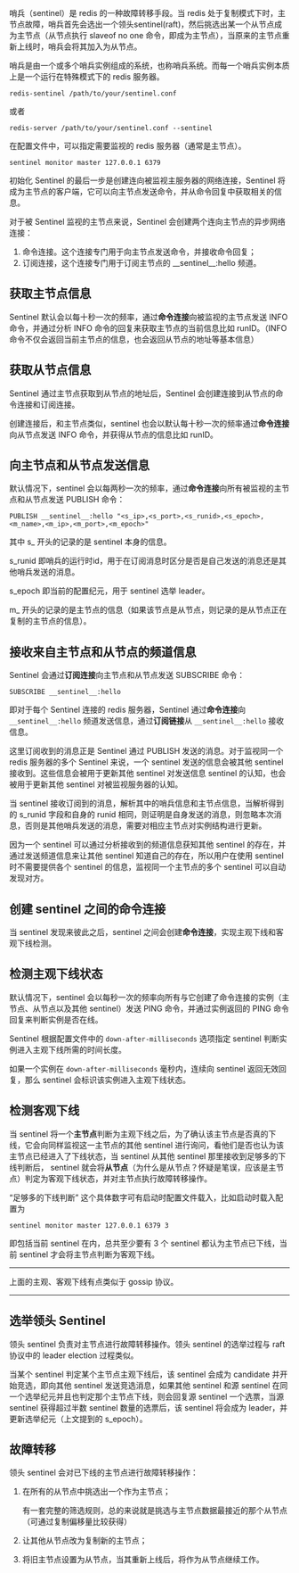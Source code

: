 哨兵（sentinel）是 redis 的一种故障转移手段。当 redis 处于复制模式下时，主节点故障，哨兵首先会选出一个领头sentinel(raft)，然后挑选出某一个从节点成为主节点（从节点执行 slaveof no one 命令，即成为主节点），当原来的主节点重新上线时，哨兵会将其加入为从节点。

哨兵是由一个或多个哨兵实例组成的系统，也称哨兵系统。而每一个哨兵实例本质上是一个运行在特殊模式下的 redis 服务器。

```
redis-sentinel /path/to/your/sentinel.conf
```

或者


```
redis-server /path/to/your/sentinel.conf --sentinel
```

在配置文件中，可以指定需要监视的 redis 服务器（通常是主节点）。

```
sentinel monitor master 127.0.0.1 6379
```

初始化 Sentinel 的最后一步是创建连向被监视主服务器的网络连接，Sentinel 将成为主节点的客户端，它可以向主节点发送命令，并从命令回复中获取相关的信息。


对于被 Sentinel 监视的主节点来说，Sentinel 会创建两个连向主节点的异步网络连接：

1. 命令连接。这个连接专门用于向主节点发送命令，并接收命令回复；
2. 订阅连接，这个连接专门用于订阅主节点的 \_\_sentinel__:hello 频道。


## 获取主节点信息


Sentinel 默认会以每十秒一次的频率，通过**命令连接**向被监视的主节点发送 INFO 命令，并通过分析 INFO 命令的回复来获取主节点的当前信息比如 runID。（INFO 命令不仅会返回当前主节点的信息，也会返回从节点的地址等基本信息）


## 获取从节点信息


Sentinel 通过主节点获取到从节点的地址后，Sentinel 会创建连接到从节点的命令连接和订阅连接。

创建连接后，和主节点类似，sentinel 也会以默认每十秒一次的频率通过**命令连接**向从节点发送 INFO 命令，并获得从节点的信息比如 runID。


## 向主节点和从节点发送信息


默认情况下，sentinel 会以每两秒一次的频率，通过**命令连接**向所有被监视的主节点和从节点发送 PUBLISH 命令：

```
PUBLISH __sentinel__:hello "<s_ip>,<s_port>,<s_runid>,<s_epoch>,<m_name>,<m_ip>,<m_port>,<m_epoch>"
```

其中 s_ 开头的记录的是 sentinel 本身的信息。

s_runid 即哨兵的运行时id，用于在订阅消息时区分是否是自己发送的消息还是其他哨兵发送的消息。

s_epoch 即当前的配置纪元，用于 sentinel 选举 leader。

m_ 开头的记录的是主节点的信息（如果该节点是从节点，则记录的是从节点正在复制的主节点的信息）。


## 接收来自主节点和从节点的频道信息


Sentinel 会通过**订阅连接**向主节点和从节点发送 SUBSCRIBE 命令：


```
SUBSCRIBE __sentinel__:hello
```

即对于每个 Sentinel 连接的 redis 服务器，Sentinel 通过**命令连接**向 `__sentinel__:hello` 频道发送信息，通过**订阅链接**从 `__sentinel__:hello` 接收信息。



这里订阅收到的消息正是 Sentinel 通过 PUBLISH 发送的消息。对于监视同一个 redis 服务器的多个 Sentinel 来说，一个 sentinel 发送的信息会被其他 sentinel 接收到。这些信息会被用于更新其他 sentinel 对发送信息 sentinel 的认知，也会被用于更新其他 sentinel 对被监视服务器的认知。

当 sentinel 接收订阅到的消息，解析其中的哨兵信息和主节点信息，当解析得到的 s_runid 字段和自身的 runid 相同，则证明是自身发送的消息，则忽略本次消息，否则是其他哨兵发送的消息，需要对相应主节点对实例结构进行更新。

因为一个 sentinel 可以通过分析接收到的频道信息获知其他 sentinel 的存在，并通过发送频道信息来让其他 sentinel 知道自己的存在，所以用户在使用 sentinel 时不需要提供各个 sentinel 的信息，监视同一个主节点的多个 sentinel 可以自动发现对方。


## 创建 sentinel 之间的命令连接

当 sentinel 发现来彼此之后，sentinel 之间会创建**命令连接**，实现主观下线和客观下线检测。


## 检测主观下线状态

默认情况下，sentinel 会以每秒一次的频率向所有与它创建了命令连接的实例（主节点、从节点以及其他 sentinel）发送 PING 命令，并通过实例返回的 PING 命令回复来判断实例是否在线。

Sentinel 根据配置文件中的 `down-after-milliseconds` 选项指定 sentinel 判断实例进入主观下线所需的时间长度。

如果一个实例在 `down-after-milliseconds` 毫秒内，连续向 sentinel 返回无效回复，那么 sentinel 会标识该实例进入主观下线状态。



## 检测客观下线


当 sentinel 将一个**主节点**判断为主观下线之后，为了确认该主节点是否真的下线，它会向同样监视这一主节点的其他 sentinel 进行询问，看他们是否也认为该主节点已经进入了下线状态，当 sentinel 从其他 sentinel 那里接收到足够多的下线判断后， sentinel 就会将**从节点**（为什么是从节点？怀疑是笔误，应该是主节点）判定为客观下线状态，并对主节点执行故障转移操作。



“足够多的下线判断” 这个具体数字可有启动时配置文件载入，比如启动时载入配置为

```
sentinel monitor master 127.0.0.1 6379 3
```


即包括当前 sentinel 在内，总共至少要有 3 个 sentinel 都认为主节点已下线，当前 sentinel 才会将主节点判断为客观下线。

---

上面的主观、客观下线有点类似于 gossip 协议。

---


## 选举领头 Sentinel

领头 sentinel 负责对主节点进行故障转移操作。领头 sentinel 的选举过程与 raft 协议中的 leader election 过程类似。



当某个 sentinel 判定某个主节点主观下线后，该 sentinel 会成为 candidate 并开始竞选，即向其他 sentinel 发送竞选消息，如果其他 sentinel 和源 sentinel 在同一个选举纪元并且也判定那个主节点下线，则会回复源 sentinel 一个选票，当源 sentinel 获得超过半数 sentinel 数量的选票后，该 sentinel 将会成为 leader，并更新选举纪元（上文提到的 s_epoch）。



## 故障转移


领头 sentinel 会对已下线的主节点进行故障转移操作：

1. 在所有的从节点中挑选出一个作为主节点；
    
    有一套完整的筛选规则，总的来说就是挑选与主节点数据最接近的那个从节点（可通过复制偏移量比较获得）

2. 让其他从节点改为复制新的主节点；
3. 将旧主节点设置为从节点，当其重新上线后，将作为从节点继续工作。



